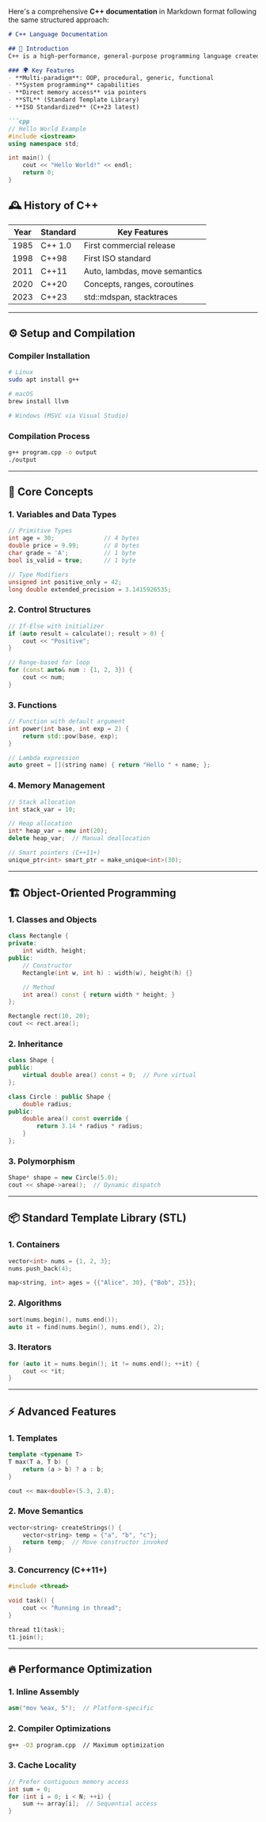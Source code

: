 Here's a comprehensive **C++ documentation** in Markdown format following the same structured approach:

```markdown
# C++ Language Documentation

## 📜 Introduction
C++ is a high-performance, general-purpose programming language created by Bjarne Stroustrup in 1985 as an extension of C.

### 🌍 Key Features
- **Multi-paradigm**: OOP, procedural, generic, functional
- **System programming** capabilities
- **Direct memory access** via pointers
- **STL** (Standard Template Library)
- **ISO Standardized** (C++23 latest)

```cpp
// Hello World Example
#include <iostream>
using namespace std;

int main() {
    cout << "Hello World!" << endl;
    return 0;
}
```

## 🕰️ History of C++
| Year | Standard | Key Features |
|------|----------|--------------|
| 1985 | C++ 1.0  | First commercial release |
| 1998 | C++98    | First ISO standard |
| 2011 | C++11    | Auto, lambdas, move semantics |
| 2020 | C++20    | Concepts, ranges, coroutines |
| 2023 | C++23    | std::mdspan, stacktraces |

---

## ⚙️ Setup and Compilation

### Compiler Installation
```bash
# Linux
sudo apt install g++

# macOS
brew install llvm

# Windows (MSVC via Visual Studio)
```

### Compilation Process
```bash
g++ program.cpp -o output
./output
```

---

## 🧠 Core Concepts

### 1. Variables and Data Types
```cpp
// Primitive Types
int age = 30;              // 4 bytes
double price = 9.99;       // 8 bytes
char grade = 'A';          // 1 byte
bool is_valid = true;      // 1 byte

// Type Modifiers
unsigned int positive_only = 42;
long double extended_precision = 3.1415926535;
```

### 2. Control Structures
```cpp
// If-Else with initializer
if (auto result = calculate(); result > 0) {
    cout << "Positive";
}

// Range-based for loop
for (const auto& num : {1, 2, 3}) {
    cout << num;
}
```

### 3. Functions
```cpp
// Function with default argument
int power(int base, int exp = 2) {
    return std::pow(base, exp);
}

// Lambda expression
auto greet = [](string name) { return "Hello " + name; };
```

### 4. Memory Management
```cpp
// Stack allocation
int stack_var = 10;

// Heap allocation
int* heap_var = new int(20);
delete heap_var;  // Manual deallocation

// Smart pointers (C++11+)
unique_ptr<int> smart_ptr = make_unique<int>(30);
```

---

## 🏗️ Object-Oriented Programming

### 1. Classes and Objects
```cpp
class Rectangle {
private:
    int width, height;
public:
    // Constructor
    Rectangle(int w, int h) : width(w), height(h) {}

    // Method
    int area() const { return width * height; }
};

Rectangle rect(10, 20);
cout << rect.area();
```

### 2. Inheritance
```cpp
class Shape {
public:
    virtual double area() const = 0;  // Pure virtual
};

class Circle : public Shape {
    double radius;
public:
    double area() const override {
        return 3.14 * radius * radius;
    }
};
```

### 3. Polymorphism
```cpp
Shape* shape = new Circle(5.0);
cout << shape->area();  // Dynamic dispatch
```

---

## 📦 Standard Template Library (STL)

### 1. Containers
```cpp
vector<int> nums = {1, 2, 3};
nums.push_back(4);

map<string, int> ages = {{"Alice", 30}, {"Bob", 25}};
```

### 2. Algorithms
```cpp
sort(nums.begin(), nums.end());
auto it = find(nums.begin(), nums.end(), 2);
```

### 3. Iterators
```cpp
for (auto it = nums.begin(); it != nums.end(); ++it) {
    cout << *it;
}
```

---

## ⚡ Advanced Features

### 1. Templates
```cpp
template <typename T>
T max(T a, T b) {
    return (a > b) ? a : b;
}

cout << max<double>(5.3, 2.8);
```

### 2. Move Semantics
```cpp
vector<string> createStrings() {
    vector<string> temp = {"a", "b", "c"};
    return temp;  // Move constructor invoked
}
```

### 3. Concurrency (C++11+)
```cpp
#include <thread>

void task() {
    cout << "Running in thread";
}

thread t1(task);
t1.join();
```

---

## 🔥 Performance Optimization

### 1. Inline Assembly
```cpp
asm("mov %eax, 5");  // Platform-specific
```

### 2. Compiler Optimizations
```bash
g++ -O3 program.cpp  // Maximum optimization
```

### 3. Cache Locality
```cpp
// Prefer contiguous memory access
int sum = 0;
for (int i = 0; i < N; ++i) {
    sum += array[i];  // Sequential access
}
```
